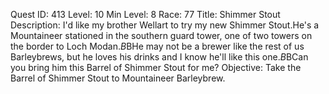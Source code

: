 Quest ID: 413
Level: 10
Min Level: 8
Race: 77
Title: Shimmer Stout
Description: I'd like my brother Wellart to try my new Shimmer Stout.He's a Mountaineer stationed in the southern guard tower, one of two towers on the border to Loch Modan.$B$BHe may not be a brewer like the rest of us Barleybrews, but he loves his drinks and I know he'll like this one.$B$BCan you bring him this Barrel of Shimmer Stout for me?
Objective: Take the Barrel of Shimmer Stout to Mountaineer Barleybrew.
